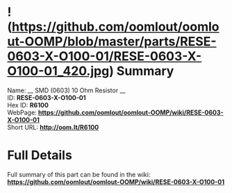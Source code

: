
!(https://github.com/oomlout/oomlout-OOMP/blob/master/parts/RESE-0603-X-O100-01/RESE-0603-X-O100-01_420.jpg)
Summary
=================
  
Name: __ SMD (0603) 10 Ohm Resistor __    
ID: __RESE-0603-X-O100-01__   
Hex ID: __R6100__   
WebPage: __https://github.com/oomlout/oomlout-OOMP/wiki/RESE-0603-X-O100-01__   
Short URL: __http://oom.lt/R6100__   

Full Details
==========================
Full summary of this part can be found in the wiki:   
__https://github.com/oomlout/oomlout-OOMP/wiki/RESE-0603-X-O100-01__    

